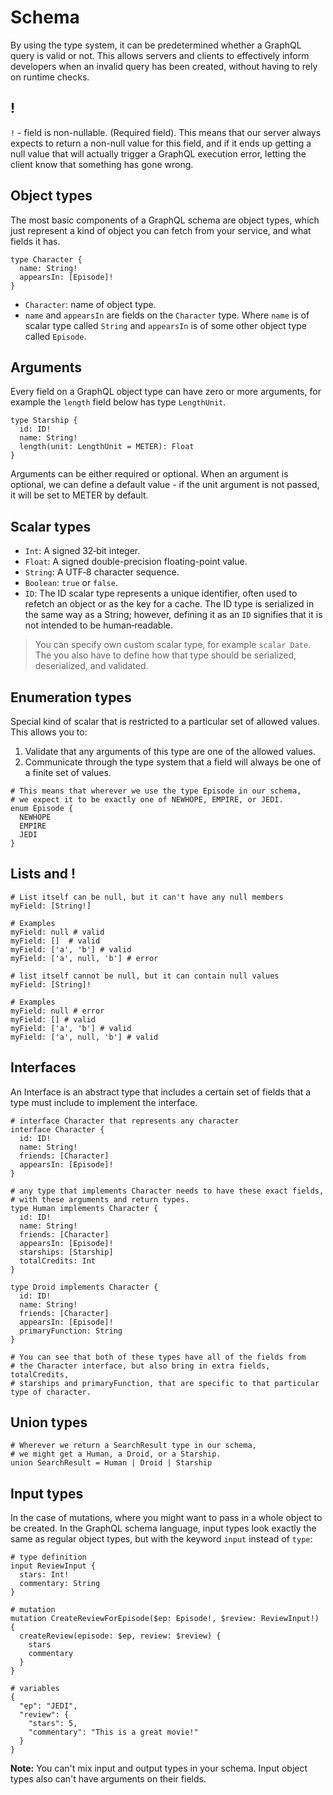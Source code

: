 # Schema

By using the type system, it can be predetermined whether a GraphQL query is valid or not. This allows servers and clients to effectively inform developers when an invalid query has been created, without having to rely on runtime checks.

## !

`!` - field is non-nullable. (Required field). This means that our server always expects to return a non-null value for this field, and if it ends up getting a null value that will actually trigger a GraphQL execution error, letting the client know that something has gone wrong.

## Object types

The most basic components of a GraphQL schema are object types, which just represent a kind of object you can fetch from your service, and what fields it has.

```gql
type Character {
  name: String!
  appearsIn: [Episode]!
}
```

* `Character`: name of object type.
* `name` and `appearsIn` are fields on the `Character` type. Where `name` is of scalar type called `String` and  `appearsIn` is of some other object type called `Episode`.

## Arguments

Every field on a GraphQL object type can have zero or more arguments, for example the `length` field below has type `LengthUnit`.

```gql
type Starship {
  id: ID!
  name: String!
  length(unit: LengthUnit = METER): Float
}
```

Arguments can be either required or optional. When an argument is optional, we can define a default value - if the unit argument is not passed, it will be set to METER by default.

## Scalar types

* `Int`: A signed 32‐bit integer.
* `Float`: A signed double-precision floating-point value.
* `String`: A UTF‐8 character sequence.
* `Boolean`: `true` or `false`.
* `ID`: The ID scalar type represents a unique identifier, often used to refetch an object or as the key for a cache. The ID type is serialized in the same way as a String; however, defining it as an `ID` signifies that it is not intended to be human‐readable.

> You can specify own custom scalar type, for example `scalar Date`. The you also have to define how that type should be serialized, deserialized, and validated.

## Enumeration types

Special kind of scalar that is restricted to a particular set of allowed values. This allows you to:

1. Validate that any arguments of this type are one of the allowed values.
2. Communicate through the type system that a field will always be one of a finite set of values.

```gql
# This means that wherever we use the type Episode in our schema,
# we expect it to be exactly one of NEWHOPE, EMPIRE, or JEDI.
enum Episode {
  NEWHOPE
  EMPIRE
  JEDI
}
```

## Lists and !

```gql
# List itself can be null, but it can't have any null members
myField: [String!]

# Examples
myField: null # valid
myField: []  # valid
myField: ['a', 'b'] # valid
myField: ['a', null, 'b'] # error
```

```gql
# list itself cannot be null, but it can contain null values
myField: [String]!

# Examples
myField: null # error
myField: [] # valid
myField: ['a', 'b'] # valid
myField: ['a', null, 'b'] # valid
```

## Interfaces

 An Interface is an abstract type that includes a certain set of fields that a type must include to implement the interface.

```gql
# interface Character that represents any character
interface Character {
  id: ID!
  name: String!
  friends: [Character]
  appearsIn: [Episode]!
}

# any type that implements Character needs to have these exact fields,
# with these arguments and return types.
type Human implements Character {
  id: ID!
  name: String!
  friends: [Character]
  appearsIn: [Episode]!
  starships: [Starship]
  totalCredits: Int
}

type Droid implements Character {
  id: ID!
  name: String!
  friends: [Character]
  appearsIn: [Episode]!
  primaryFunction: String
}

# You can see that both of these types have all of the fields from
# the Character interface, but also bring in extra fields, totalCredits,
# starships and primaryFunction, that are specific to that particular type of character.
```

## Union types

```gql
# Wherever we return a SearchResult type in our schema,
# we might get a Human, a Droid, or a Starship.
union SearchResult = Human | Droid | Starship
```

## Input types

In the case of mutations, where you might want to pass in a whole object to be created. In the GraphQL schema language, input types look exactly the same as regular object types, but with the keyword `input` instead of `type`:

```gql
# type definition
input ReviewInput {
  stars: Int!
  commentary: String
}

# mutation
mutation CreateReviewForEpisode($ep: Episode!, $review: ReviewInput!) {
  createReview(episode: $ep, review: $review) {
    stars
    commentary
  }
}

# variables
{
  "ep": "JEDI",
  "review": {
    "stars": 5,
    "commentary": "This is a great movie!"
  }
}
```

**Note:** You can't mix input and output types in your schema. Input object types also can't have arguments on their fields.
